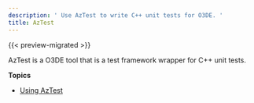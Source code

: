 ```yaml
---
description: ' Use AzTest to write C++ unit tests for O3DE. '
title: AzTest
---
```


{{< preview-migrated >}}

AzTest is a O3DE tool that is a test framework wrapper for C++ unit tests.

**Topics**
+ [Using AzTest](/docs/user-guide/testing/aztest/AzTest.md)
